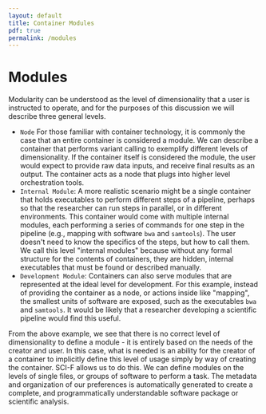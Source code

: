```yaml
---
layout: default
title: Container Modules
pdf: true
permalink: /modules
---
```


# Modules

Modularity can be understood as the level of dimensionality that a user is instructed to operate, and for the purposes of this discussion we will describe three general levels. 

 - `Node` For those familiar with container technology, it is commonly the case that an entire container is considered a module. We can describe a container that performs variant calling to exemplify different levels of dimensionality. If the container itself is considered the module, the user would expect to provide raw data inputs, and receive final results as an output. The container acts as a node that plugs into higher level orchestration tools.
 - `Internal Module`: A more realistic scenario might be a single container that holds executables to perform different steps of a pipeline, perhaps so that the researcher can run steps in parallel, or in different environments. This container would come with multiple internal modules, each performing a series of commands for one step in the pipeline (e.g., mapping with software `bwa` and `samtools`). The user doesn't need to know the specifics of the steps, but how to call them. We call this level "internal modules" because without any formal structure for the contents of containers, they are hidden, internal executables that must be found or described manually.
 - `Development Module`: Containers can also serve modules that are represented at the ideal level for development. For this example, instead of providing the container as a node, or actions inside like "mapping", the smallest units of software are exposed, such as the executables `bwa` and `samtools`. It would be likely that a researcher developing a scientific pipeline would find this useful.

From the above example, we see that there is no correct level of dimensionality to define a module - it is entirely based on the needs of the creator and user. In this case, what is needed is an ability for the creator of a container to implicitly define this level of usage simply by way of creating the container. SCI-F allows us to do this. We can define modules on the levels of single files, or groups of software to perform a task. The metadata and organization of our preferences is automatically generated to create a complete, and programmatically understandable software package or scientific analysis.
